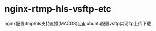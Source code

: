 # nginx-rtmp-hls-vsftp-etc
nginx配置rtmp/hls支持直播(MACOS) [link](./nginx-rtmp-hls.md)
ubuntu配置vsftp实现ftp上传下载
